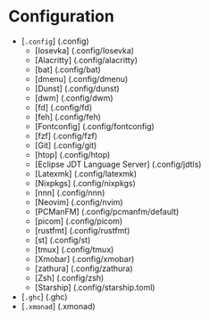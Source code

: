 # Configuration

- [`.config`] (.config)
  - [Iosevka] (.config/Iosevka)
  - [Alacritty] (.config/alacritty)
  - [bat] (.config/bat)
  - [dmenu] (.config/dmenu)
  - [Dunst] (.config/dunst)
  - [dwm] (.config/dwm)
  - [fd] (.config/fd)
  - [feh] (.config/feh)
  - [Fontconfig] (.config/fontconfig)
  - [fzf] (.config/fzf)
  - [Git] (.config/git)
  - [htop] (.config/htop)
  - [Eclipse JDT Language Server] (.config/jdtls)
  - [Latexmk] (.config/latexmk)
  - [Nixpkgs] (.config/nixpkgs)
  - [nnn] (.config/nnn)
  - [Neovim] (.config/nvim)
  - [PCManFM] (.config/pcmanfm/default)
  - [picom] (.config/picom)
  - [rustfmt] (.config/rustfmt)
  - [st] (.config/st)
  - [tmux] (.config/tmux)
  - [Xmobar] (.config/xmobar)
  - [zathura] (.config/zathura)
  - [Zsh] (.config/zsh)
  - [Starship] (.config/starship.toml)
- [`.ghc`] (.ghc)
- [`.xmonad`] (.xmonad)
